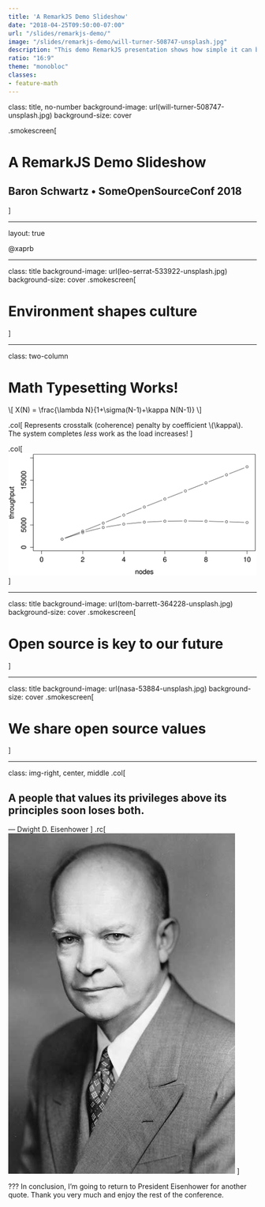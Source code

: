 ```yaml
---
title: 'A RemarkJS Demo Slideshow'
date: "2018-04-25T09:50:00-07:00"
url: "/slides/remarkjs-demo/"
image: "/slides/remarkjs-demo/will-turner-508747-unsplash.jpg"
description: "This demo RemarkJS presentation shows how simple it can be to create stunning presentations with Hugo and RemarkJS!"
ratio: "16:9"
theme: "monobloc"
classes:
- feature-math
---
```

class: title, no-number
background-image: url(will-turner-508747-unsplash.jpg)
background-size: cover

.smokescreen[
# A RemarkJS Demo Slideshow
## Baron Schwartz &bullet; SomeOpenSourceConf 2018
]

---
layout: true
<div class="remark-slide-number" style="left: 20px; right: unset">@xaprb</div>

---
class: title
background-image: url(leo-serrat-533922-unsplash.jpg)
background-size: cover
.smokescreen[
# Environment shapes culture
]

---
class: two-column
# Math Typesetting Works!

\\[
X(N) = \frac{\\lambda N}{1+\\sigma(N-1)+\\kappa N(N-1)}
\\]

.col[
Represents crosstalk (coherence) penalty by coefficient \\(\\kappa\\).
The system completes _less_ work as the load increases!
]

.col[
![Universal Scalability Law](linear3.svg)
]

---
class: title
background-image: url(tom-barrett-364228-unsplash.jpg)
background-size: cover
.smokescreen[
# Open source is key to our future
]

---
class: title
background-image: url(nasa-53884-unsplash.jpg)
background-size: cover
.smokescreen[
# We share open source values
]

---
class: img-right, center, middle
.col[
## A people that values its privileges above its principles soon loses both.

— Dwight D. Eisenhower
]
.rc[
![Eisenhower](dwight-d-eisenhower.jpg)
]

???
In conclusion, I’m going to return to President Eisenhower for another quote. Thank you very much and enjoy the rest of the conference.

